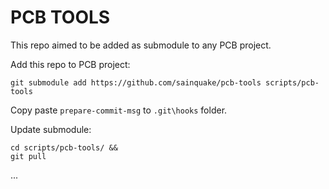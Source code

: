 # PCB TOOLS

This repo aimed to be added as submodule to any PCB project.


Add this repo to PCB project:

```
git submodule add https://github.com/sainquake/pcb-tools scripts/pcb-tools
```

Copy paste `prepare-commit-msg` to `.git\hooks` folder.

Update submodule:

```
cd scripts/pcb-tools/ &&
git pull
```


...
